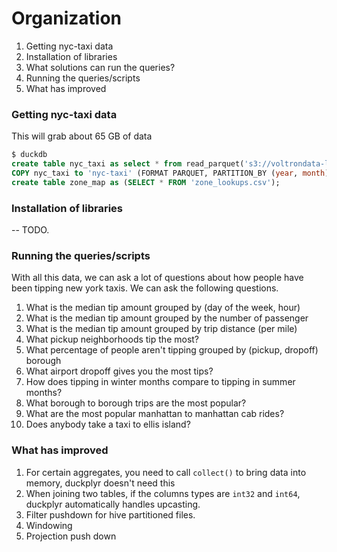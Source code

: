 # Organization
1. Getting nyc-taxi data
2. Installation of libraries
3. What solutions can run the queries?
4. Running the queries/scripts
5. What has improved 

### Getting nyc-taxi  data

This will grab about 65 GB of data 
```sql
$ duckdb
create table nyc_taxi as select * from read_parquet('s3://voltrondata-labs-datasets/nyc-taxi/*', hive_partitioning=TRUE)
COPY nyc_taxi to 'nyc-taxi' (FORMAT PARQUET, PARTITION_BY (year, month));
create table zone_map as (SELECT * FROM 'zone_lookups.csv');
```

### Installation of libraries
-- TODO.

### Running the queries/scripts

With all this data, we can ask a lot of questions about how people have been tipping new york taxis. We can ask the following questions.

1. What is the median tip amount grouped by (day of the week, hour)
2. What is the median tip amount grouped by the number of passenger
3. What is the median tip amount grouped by trip distance (per mile)
4. What pickup neighborhoods tip the most?
5. What percentage of people aren't tipping grouped by (pickup, dropoff) borough
6. What airport dropoff gives you the most tips?
7. How does tipping in winter months compare to tipping in summer months?
8. What borough to borough trips are the most popular?
9. What are the most popular manhattan to manhattan cab rides?
10. Does anybody take a taxi to ellis island?

### What has improved 
1. For certain aggregates, you need to call `collect()` to bring data into memory, duckplyr doesn't need this
2. When joining two tables, if the columns types are `int32` and `int64`, duckplyr automatically handles upcasting.
3. Filter pushdown for hive partitioned files.
4. Windowing 
5. Projection push down


